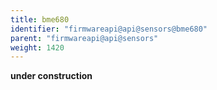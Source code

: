 ```yaml
---
title: bme680
identifier: "firmwareapi@api@sensors@bme680"
parent: "firmwareapi@api@sensors"
weight: 1420
---
```


**under construction**
